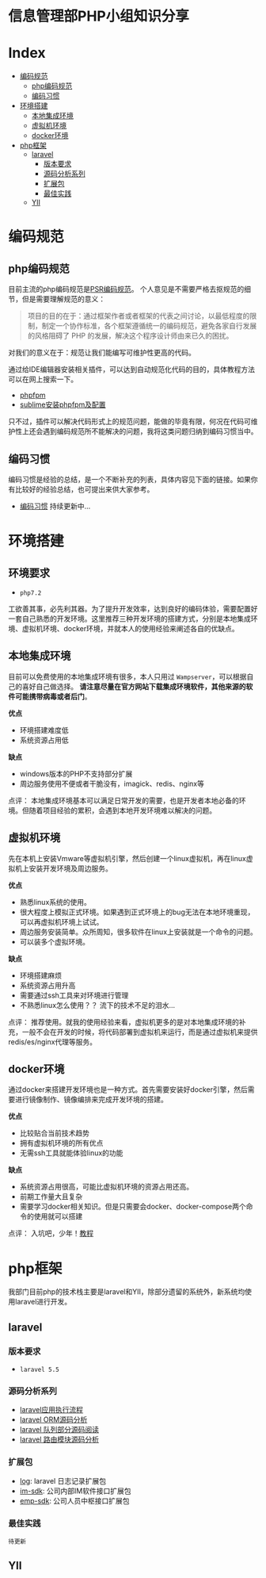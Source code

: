 # 信息管理部PHP小组知识分享

# Index
- [编码规范](#编码规范)
    - [php编码规范](#php编码规范)
    - [编码习惯](#编码习惯)
- [环境搭建](#环境搭建)
    - [本地集成环境](#本地集成环境)
    - [虚拟机环境](#虚拟机环境)
    - [docker环境](#docker环境)
- [php框架](#php框架)
    - [laravel](#laravel)
        - [版本要求](#版本要求)
        - [源码分析系列](#源码分析系列)
        - [扩展包](#扩展包)
        - [最佳实践](#最佳实践)
    - [YII](#YII)

# 编码规范

## php编码规范

目前主流的php编码规范是[PSR编码规范](https://github.com/PizzaLiu/PHP-FIG)。 个人意见是不需要严格去抠规范的细节，但是需要理解规范的意义：
>项目的目的在于：通过框架作者或者框架的代表之间讨论，以最低程度的限制，制定一个协作标准，各个框架遵循统一的编码规范，避免各家自行发展的风格阻碍了 PHP 的发展，解决这个程序设计师由来已久的困扰。

对我们的意义在于：规范让我们能编写可维护性更高的代码。

通过给IDE编辑器安装相关插件，可以达到自动规范化代码的目的，具体教程方法可以在网上搜索一下。
 - [phpfpm](https://packagecontrol.io/packages/phpfmt)
 - [sublime安装phpfpm及配置](https://www.eertime.com/archives/86.html)

只不过，插件可以解决代码形式上的规范问题，能做的毕竟有限，何况在代码可维护性上还会遇到编码规范所不能解决的问题，我将这类问题归纳到编码习惯当中。

## 编码习惯
编码习惯是经验的总结，是一个不断补充的列表，具体内容见下面的链接。如果你有比较好的经验总结，也可提出来供大家参考。

- [编码习惯](/custom/) 持续更新中...

# 环境搭建

## 环境要求

 - `php7.2`


工欲善其事，必先利其器。为了提升开发效率，达到良好的编码体验，需要配置好一套自己熟悉的开发环境。这里推荐三种开发环境的搭建方式，分别是本地集成环境、虚拟机环境、docker环境，并就本人的使用经验来阐述各自的优缺点。


## 本地集成环境
目前可以免费使用的本地集成环境有很多，本人只用过 `Wampserver`，可以根据自己的喜好自己做选择。 **请注意尽量在官方网站下载集成环境软件，其他来源的软件可能携带病毒或者后门**。

**优点**
 - 环境搭建难度低
 - 系统资源占用低

**缺点**
 - windows版本的PHP不支持部分扩展
 - 周边服务使用不便或者干脆没有，imagick、redis、nginx等

 点评：
本地集成环境基本可以满足日常开发的需要，也是开发者本地必备的环境。但随着项目经验的累积，会遇到本地开发环境难以解决的问题。

## 虚拟机环境
先在本机上安装Vmware等虚拟机引擎，然后创建一个linux虚拟机，再在linux虚拟机上安装开发环境及周边服务。

**优点**
 - 熟悉linux系统的使用。
 - 很大程度上模拟正式环境。如果遇到正式环境上的bug无法在本地环境重现，可以再虚拟机环境上试试。
 - 周边服务安装简单。众所周知，很多软件在linux上安装就是一个命令的问题。
 - 可以装多个虚拟环境。

**缺点**
 - 环境搭建麻烦
 - 系统资源占用升高
 - 需要通过ssh工具来对环境进行管理
 - 不熟悉linux怎么使用？？ 流下的技术不足的泪水...

点评：
推荐使用。就我的使用经验来看，虚拟机更多的是对本地集成环境的补充，一般不会在开发的时候，将代码部署到虚拟机来运行，而是通过虚拟机来提供redis/es/nginx代理等服务。

## docker环境
通过docker来搭建开发环境也是一种方式。首先需要安装好docker引擎，然后需要进行镜像制作、镜像编排来完成开发环境的搭建。

**优点**
 - 比较贴合当前技术趋势
 - 拥有虚拟机环境的所有优点
 - 无需ssh工具就能体验linux的功能

**缺点**
 - 系统资源占用很高，可能比虚拟机环境的资源占用还高。
 - 前期工作量大且复杂
 - 需要学习docker相关知识。但是只需要会docker、docker-compose两个命令的使用就可以搭建

点评：
入坑吧，少年！[教程](/environment/docker/)

# php框架
我部门目前php的技术栈主要是laravel和YII，除部分遗留的系统外，新系统均使用laravel进行开发。
## laravel

### 版本要求
- `laravel 5.5`

### 源码分析系列
- [laravel应用执行流程](/laravel/progress-doc.md)
- [laravel ORM源码分析](/laravel/eloquent-article.md)
- [laravel 队列部分源码阅读](/laravel/queue.md)
- [laravel 路由模块源码分析](/laravel/route.md)

### 扩展包
- [log](https://gitlab.uuzu.com/songzhp/log): laravel 日志记录扩展包
- [im-sdk](https://gitlab.uuzu.com/songzhp/im-sdk): 公司内部IM软件接口扩展包
- [emp-sdk](https://gitlab.uuzu.com/songzhp/emp-sdk): 公司人员中枢接口扩展包

### 最佳实践

`待更新`

## YII